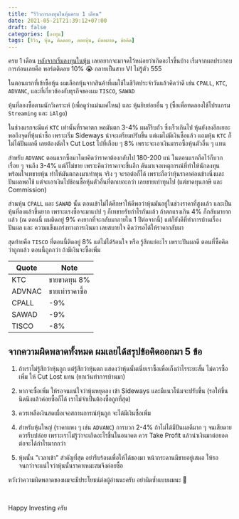 ```yaml
---
title: "รีวิวการลงทุนในหุ้นครบ 1 เดือน"
date: 2021-05-21T21:39:12+07:00
draft: false
categories: [ลงทุน]
tags: [รีวิว, หุ้น, ติดดอย, ดอยหุ้น, ผิดพลาด, ข้อคิด]
---
```


ครบ 1 เดือน [หลังจากเริ่มลงทุนในหุ้น](posts/เริ่มต้นลงทุนในหุ้น) เลยอยากจะมาจดไว้หน่อยว่าเกิดอะไรขึ้นบ้าง เริ่มจากผลประกอบการก่อนเลยคือ พอร์ตติดลบ 10% 😭 กลายเป็นสาย VI ไม่รู้ตัว 555 <!--more-->

ในตอนแรกที่เข้าซื้อหุ้น ผมเลือกหุ้นจากสินค้าที่ผมใช้ในชีวิตประจำวันแล้วคิดว่าดี เช่น `CPALL`, `KTC`, `ADVANC`, และที่เกี่ยวข้องกับธุรกิจของผม `TISCO`, `SAWAD`

หุ้นที่ลองซื้อตามนักวิเคราะห์ (เพื่อดูว่าแม่นแค่ไหน) และ หุ้นยิบย่อยอื่น ๆ (ซื้อเพื่อทดลองใช้โปรแกรม `Streaming` และ `iAlgo`)

ในช่วงแรกจะมีแค่ `KTC` เท่านั้นที่ราคาตก พอมันตก 3-4% ผมก็รีบถัว ซึ่งเร็วเกินไป หุ้นยังลงอีกเยอะ พอถึงจุดที่หุ้นน่าซื้อ เพราะเริ่ม Sideways น่าจะเตรียมปรับขึ้น แต่ผมไม่มีเงินซื้อแล้ว แถมหุ้น `KTC` ก็ไม่ได้ปันผลดี เลยต้องตัดใจ Cut Lost ไปที่เกือบ ๆ 8% เพราะจะเอาเงินมารอซื้อหุ้นตัวอื่น ๆ แทน

สำหรับ `ADVANC` ตอนแรกซื้อมาโดยคิดว่าราคาต้องกลับไป 180-200 แน่ ในตอนแรกถือไว้ก็บวกเรื่อย ๆ จนถึง 3-4% แต่ก็ไม่ขาย เพราะคิดว่าราคาจะขึ้นอีก ดันมาเจอเหตุการณ์ที่ทำให้นักลงทุนพร้อมใจเทขายหุ้น ทำให้มันตกลงมาเท่าทุน จริง ๆ จะรอต่อก็ได้ เพราะถือว่าหุ้นราคาค่อนข้างนิ่งและปันผลพอใช้ แต่จะเอาเงินไปช้อนซื้อหุ้นตัวอื่นที่ตกเยอะกว่า เลยขายเท่าทุนไป (แต่ขาดทุนภาษี และ Commission)

ส่วนหุ้น `CPALL` และ `SAWAD` นั้น ตอนเข้าไม่ได้ศึกษาให้ดีพอว่าหุ้นมันอยู่ในช่วงราคาที่สูงแล้ว และเป็นหุ้นที่ลงแล้วขึ้นยาก เพราะแรงซื้อจะมาแปป ๆ ก็เทขายรับกำไรกันแล้ว ถ้าตกแรงเกิน 4% ก็กลับมายากแล้ว (ณ ตอนนี้ ผมติดอยู่ 9% คงยากที่จะกลับมาภายใน 1 ปีต่อจากนี้) แต่ก็ยังดีที่ทำการบ้านเรื่องปันผล และ ความแข็งแกร่งทางการเงินมา เลยสบายใจ คิดว่ารอได้ให้ราคากลับมา

สุดท้ายคือ `TISCO` ที่ตอนนี้ติดอยู่ 8% แต่ไม่ได้ร้อนใจ หรือ รู้สึกแย่อะไร เพราะปันผลดี ตอนที่ซื้อคิดว่าถูกแล้ว ตอนนี้ถูกกว่า ถ้ามีเงินจะซื้อเพิ่ม

| Quote  | Note            |
| ------ | --------------- |
| KTC    | ขายขาดทุน 8%    |
| ADVNAC | ขายเท่าราคาซื้อ |
| CPALL  | -9%             |
| SAWAD  | -9%             |
| TISCO  | -8%             |

## จากความผิดพลาดทั้งหมด ผมเลยได้สรุปข้อคิดออกมา 5 ข้อ

1. ถ้าเราไม่รู้สึกว่าหุ้นถูก แต่รู้สึกว่าหุ้นตก แสดงว่าหุ้นนั้นเนี่ยเราซื้อเพื่อเก็งกำไรระยะสั้น ไม่ควรซื้อเพิ่ม ให้ Cut Lost แทน (ยกเว้นทำการบ้านมา)

2. หากจะซื้อเพิ่ม ให้รอจนแน่ใจว่าหุ้นหยุดลง เข้า Sideways และมีแนวโน้มจะปรับขึ้น (รอให้ขึ้นนิดนึงแล้วค่อยซื้อก็ได้ เราไม่จำเป็นต้องซื้อถูกที่สุด)

3. ควรเหลือเงินสดเผื่อเจอสถานการณ์หุ้นถูก จะได้มีเงินซื้อเพิ่ม

4. สำหรับหุ้นใหญ่ (ราคาแพง ๆ เช่น `ADVANC`) การบวก 2-4% ถ้าไม่ได้มีปันผลดีมาก ๆ จนเสียดาย ควรรีบปล่อย เพราะเราไม่รู้ว่าจะเกิดอะไรขึ้นในอนาคต ควร Take Profit แล้วนำเงินมาต่อยอดต่อจะได้กำไรมากกว่า

5. หุ้นนั้น "เวลาเข้า" สำคัญที่สุด อย่ารีบร้อนเพื่อให้ได้ของมา หน้ากระดานมีขายอยู่เสมอ ให้รอจนกว่าจะแน่ใจว่าหุ้นนั้นราคาเหมะสมจึงค่อยซื้อ

หวังว่าความผิดพลาดของผมจะมีประโยชน์ต่อผู้อ่านนะครับ อย่าผิดซ้ำแบบผมนะ 🤣

&nbsp;

Happy Investing ครับ
